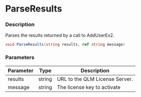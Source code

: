 # ParseResults

### Description

Parses the results returned by a call to AddUserEx2.

```c#
void ParseResults(string results, ref string message)
```

### Parameters

| Parameter |  Type  | Description                    |
| --------- | :----: | ------------------------------ |
| results   | string | URL to the QLM License Server. |
| message   | string | The license key to activate    |
